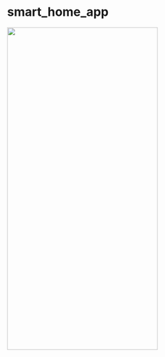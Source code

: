 # smart_home_app

<img width="350" height="750" src="https://d4f9k68hk754p.cloudfront.net/fit-in/450x850/my_pics_github/Screenshot_20210510-123833.jpg">

